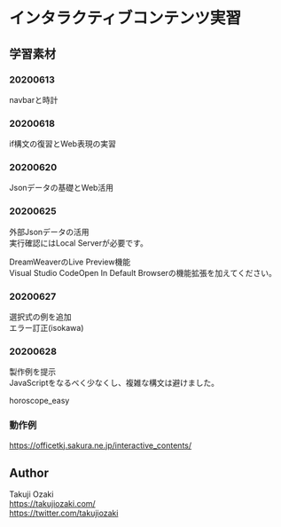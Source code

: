 # インタラクティブコンテンツ実習
## 学習素材

### 20200613
navbarと時計

### 20200618
if構文の復習とWeb表現の実習

### 20200620
Jsonデータの基礎とWeb活用

### 20200625
外部Jsonデータの活用  
実行確認にはLocal Serverが必要です。

DreamWeaverのLive Preview機能  
Visual Studio CodeOpen In Default Browserの機能拡張を加えてください。

### 20200627
選択式の例を追加  
エラー訂正(isokawa)

### 20200628
製作例を提示  
JavaScriptをなるべく少なくし、複雑な構文は避けました。

horoscope_easy

### 動作例
https://officetkj.sakura.ne.jp/interactive_contents/


## Author
Takuji Ozaki  
https://takujiozaki.com/  
https://twitter.com/takujiozaki
